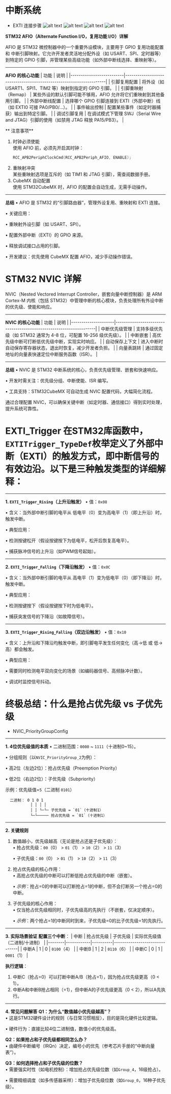 # 中断系统 
* EXTI 连接步骤
![alt text](images/exti.png)
![alt text](images/image.png)
![alt text](images/image-1.png)
![alt text](images/1747230552428.png)




**STM32 AFIO（Alternate Function I/O，复用功能 I/O）详解**

AFIO 是 STM32 微控制器中的一个重要外设模块，主要用于 GPIO 复用功能配置 和 中断引脚映射。它允许开发者灵活地分配外设（如 USART、SPI、定时器等）到特定的 GPIO 引脚，并管理某些高级功能（如外部中断线选择、重映射等）。

---

**AFIO 的核心功能**
| 功能                     | 说明                                                                 |
|--------------------------|--------------------------------------------------------------------|
| 引脚复用配置          | 将外设（如 USART1、SPI1、TIM2 等）映射到指定的 GPIO 引脚。            |
| 引脚重映射（Remap）   | 某些外设的默认引脚可能不够用，AFIO 允许将它们重映射到其他备用引脚。      |
| 外部中断线配置        | 选择哪个 GPIO 引脚连接到 EXTI（外部中断）线（如 EXTI0 可接 PA0/PB0/...）。 |
| 事件输出控制          | 配置某些事件（如定时器捕获）输出到特定引脚。                           |
| 调试引脚复用          | 在调试模式下管理 SWJ（Serial Wire and JTAG）引脚的使用（如禁用 JTAG 释放 PA15/PB3）。 |



** 注意事项**
1. 时钟必须使能  
   使用 AFIO 前，必须先开启其时钟：
   ```c
   RCC_APB2PeriphClockCmd(RCC_APB2Periph_AFIO, ENABLE);
   ```
2. 重映射冲突  
   某些重映射选项是互斥的（如 TIM1 和 JTAG 引脚），需查阅数据手册。
3. CubeMX 自动配置  
   使用 STM32CubeMX 时，AFIO 的配置会自动生成，无需手动操作。

---

**总结**
• AFIO 是 STM32 的“引脚路由器”，管理外设复用、重映射和 EXTI 连接。

• 关键应用：

  • 重映射外设引脚（如 USART、SPI）。

  • 配置外部中断（EXTI）的 GPIO 来源。

  • 释放调试接口占用的引脚。

• 开发建议：优先使用 CubeMX 配置 AFIO，减少手动操作错误。


# STM32 NVIC 详解
NVIC（Nested Vectored Interrupt Controller，嵌套向量中断控制器）是 ARM Cortex-M 内核（包括 STM32）中管理中断的核心模块，负责处理所有外设中断的优先级、使能和响应。

---

**NVIC 的核心功能**
| 功能                | 说明                                                                 |
|---------------------|--------------------------------------------------------------------|
| 中断优先级管理   | 支持多级优先级（如 STM32 通常为 4-8 位，可配置 16-256 级优先级）。       |
| 中断嵌套        | 高优先级中断可打断低优先级中断，实现实时响应。                           |
| 自动保存上下文   | 进入中断时自动保存寄存器状态，退出时恢复，减少开发者负担。                |
| 向量表跳转       | 通过固定地址的向量表快速定位中断服务函数（ISR）。                        |

---

**总结**
• NVIC 是 STM32 中断系统的核心，负责优先级管理、嵌套和快速响应。  

• 开发时需关注：优先级分组、中断使能、ISR 编写。  

• 工具支持：STM32CubeMX 可自动生成 NVIC 配置代码，大幅简化流程。  

通过合理配置 NVIC，可以确保关键中断（如定时器、通信接口）得到实时处理，提升系统可靠性。



# EXTI_Trigger 在STM32库函数中，`EXTITrigger_TypeDef`枚举定义了外部中断（EXTI）的触发方式，即中断信号的有效边沿。以下是三种触发类型的详细解释：

---

**1. `EXTI_Trigger_Rising`（上升沿触发）**
• 值：`0x08`  

• 含义：当外部中断引脚的电平从 低电平（0）变为高电平（1）（即上升沿）时，触发中断。  

• 典型应用：  

  • 检测按键松开（假设按键按下为低电平，松开后恢复高电平）。  

  • 捕获脉冲信号的上升沿（如PWM信号起始）。


---

**2. `EXTI_Trigger_Falling`（下降沿触发）**
• 值：`0x0C`  

• 含义：当外部中断引脚的电平从 高电平（1）变为低电平（0）（即下降沿）时，触发中断。  

• 典型应用：  

  • 检测按键按下（假设按键按下时为低电平）。  

  • 捕获突发信号的下降沿（如故障信号）。


---

**3. `EXTI_Trigger_Rising_Falling`（双边沿触发）**
• 值：`0x10`  

• 含义：上升沿和下降沿均触发中断，即引脚电平发生任何变化（高→低 或 低→高）都会触发。  

• 典型应用：  

  • 需要同时检测电平双向变化的场景（如编码器信号、高频脉冲计数）。  

  • 调试时监控信号抖动。





# 终极总结：什么是抢占优先级 vs 子优先级 
* NVIC_PriorityGroupConfig
---

**1. 4位优先级值的本质**
• 二进制范围：`0000` ~ `1111`（十进制0~15）。  

• 分组规则（以`NVIC_PriorityGroup_2`为例）：  

  • 高2位（左边2位）：抢占优先级（Preemption Priority）  

  • 低2位（右边2位）：子优先级（Subpriority）  


示例：优先级值=`5`（二进制 `0101`）  
```
  二进制： 0 1 0 1
           │ │ │ │
           │ │ └─└─ 子优先级 = `01`（十进制1）
           └─└───── 抢占优先级 = `01`（十进制1）
```

---

**2. 关键规则**
1. 数值越小，优先级越高（无论是抢占还是子优先级）：  
   • 抢占优先级：`00`（0） > `01`（1） > `10`（2） > `11`（3）  

   • 子优先级：`00`（0） > `01`（1） > `10`（2） > `11`（3）  


2. 抢占优先级的核心作用：  
   • 高抢占优先级的中断可以打断低抢占优先级的中断（嵌套）。  

   • *示例*：抢占=0的中断可以打断抢占=1的中断，但不会打断另一个抢占=0的中断。  


3. 子优先级的核心作用：  
   • 仅当抢占优先级相同时，子优先级高的先执行（不嵌套，仅决定顺序）。  

   • *示例*：两个抢占=1的中断同时到来，子优先级=0的比子优先级=1的先执行。  


---

**3. 实际场景验证**
**配置三个中断**：
| 中断   | 抢占优先级 | 子优先级 | 实际优先级值（二进制/十进制） |
|--------|------------|----------|-------------------------------|
| 中断A  | 1          | 0        | `0100`（4）                   |
| 中断B  | 1          | 2        | `0110`（6）                   |
| 中断C  | 0          | 1        | `0001`（1）                   |

**执行逻辑**：
1. 中断C（抢占=0）可以打断中断A/B（抢占=1），因为抢占优先级更高（0 < 1）。  
2. 中断A和中断B抢占相同（=1），但中断A的子优先级更高（0 < 2），所以A先执行。  

---

**4. 常见问题解答**
**Q1：为什么“数值越小优先级越高”？**  
• 这是STM32硬件设计的规则（与日常习惯相反），目的是简化硬件比较逻辑。  

• 硬件行为：直接比较4位二进制值，数值小的优先级高。  


**Q2：如果抢占和子优先级都相同怎么办？**  
• 由硬件中断编号（IRQn）决定，编号小的优先（参考芯片手册的“中断向量表”）。  


**Q3：如何选择抢占和子优先级的位数？**  
• 需要强实时性（如电机控制）：增加抢占优先级位数（如`Group_4`，16级抢占）。  

• 需要精细调度（如多传感器采样）：增加子优先级位数（如`Group_0`，16种子优先级）。  

